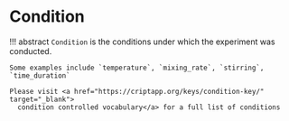 # Condition

!!! abstract
    `Condition` is the conditions under which the experiment was conducted.

    Some examples include `temperature`, `mixing_rate`, `stirring`, `time_duration`

    Please visit <a href="https://criptapp.org/keys/condition-key/" target="_blank">
      condition controlled vocabulary</a> for a full list of conditions    
